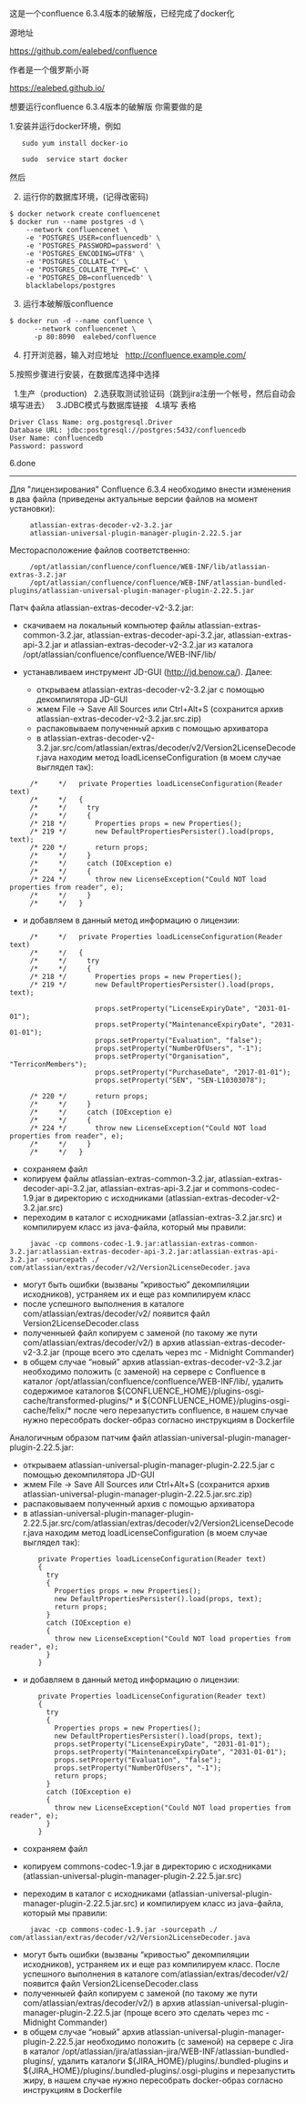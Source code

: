 这是一个confluence 6.3.4版本的破解版，已经完成了docker化

源地址

https://github.com/ealebed/confluence

作者是一个俄罗斯小哥

https://ealebed.github.io/


想要运行confluence 6.3.4版本的破解版
你需要做的是

1.安装并运行docker环境，例如 

```
   sudo yum install docker-io 
   
   sudo  service start docker
```

然后

2. 运行你的数据库环境，(记得改密码)

```
$ docker network create confluencenet
$ docker run --name postgres -d \
    --network confluencenet \
    -e 'POSTGRES_USER=confluencedb' \
    -e 'POSTGRES_PASSWORD=password' \
    -e 'POSTGRES_ENCODING=UTF8' \
    -e 'POSTGRES_COLLATE=C' \
    -e 'POSTGRES_COLLATE_TYPE=C' \
    -e 'POSTGRES_DB=confluencedb' \
    blacklabelops/postgres
```

3. 运行本破解版confluence

```
$ docker run -d --name confluence \
	  --network confluencenet \
	  -p 80:8090  ealebed/confluence
```

4. 打开浏览器，输入对应地址   http://confluence.example.com/

5.按照步骤进行安装，在数据库选择中选择  

   1.生产（production)
   2.选获取测试验证码（跳到jira注册一个帐号，然后自动会填写进去）
   3.JDBC模式与数据库链接
   4.填写 表格
   
```
Driver Class Name: org.postgresql.Driver
Database URL: jdbc:postgresql://postgres:5432/confluencedb
User Name: confluencedb
Password: password
``` 

6.done

_______________________________________________________________

Для "лицензирования" Confluence 6.3.4 необходимо внести изменения в два файла (приведены актуальные версии файлов на момент установки):
   
```
     atlassian-extras-decoder-v2-3.2.jar
     atlassian-universal-plugin-manager-plugin-2.22.5.jar
``` 

Месторасположение файлов соответственно:
   
```
     /opt/atlassian/confluence/confluence/WEB-INF/lib/atlassian-extras-3.2.jar
     /opt/atlassian/confluence/confluence/WEB-INF/atlassian-bundled-plugins/atlassian-universal-plugin-manager-plugin-2.22.5.jar
```

Патч файла atlassian-extras-decoder-v2-3.2.jar:

- скачиваем на локальный компьютер файлы atlassian-extras-common-3.2.jar, atlassian-extras-decoder-api-3.2.jar, atlassian-extras-api-3.2.jar и atlassian-extras-decoder-v2-3.2.jar из каталога /opt/atlassian/confluence/confluence/WEB-INF/lib/
- устанавливаем инструмент JD-GUI (http://jd.benow.ca/). Далее:

   - открываем atlassian-extras-decoder-v2-3.2.jar с помощью декомпилятора JD-GUI
   - жмем File -> Save All Sources или Ctrl+Alt+S (сохранится архив atlassian-extras-decoder-v2-3.2.jar.src.zip)
   - распаковываем полученный архив с помощью архиватора
   - в atlassian-extras-decoder-v2-3.2.jar.src/com/atlassian/extras/decoder/v2/Version2LicenseDecoder.java находим метод loadLicenseConfiguration (в моем случае выглядел так):

```
     /*     */   private Properties loadLicenseConfiguration(Reader text)
     /*     */   {
     /*     */     try
     /*     */     {
     /* 218 */       Properties props = new Properties();
     /* 219 */       new DefaultPropertiesPersister().load(props, text);
     /* 220 */       return props;
     /*     */     }
     /*     */     catch (IOException e)
     /*     */     {
     /* 224 */       throw new LicenseException("Could NOT load properties from reader", e);
     /*     */     }
     /*     */   }

```

   - и добавляем в данный метод информацию о лицензии:

```
     /*     */   private Properties loadLicenseConfiguration(Reader text)
     /*     */   {
     /*     */     try
     /*     */     {
     /* 218 */       Properties props = new Properties();
     /* 219 */       new DefaultPropertiesPersister().load(props, text);

                     props.setProperty("LicenseExpiryDate", "2031-01-01");
                     props.setProperty("MaintenanceExpiryDate", "2031-01-01");
                     props.setProperty("Evaluation", "false");
                     props.setProperty("NumberOfUsers", "-1");
                     props.setProperty("Organisation", "TerriconMembers");
                     props.setProperty("PurchaseDate", "2017-01-01");
                     props.setProperty("SEN", "SEN-L10303078");

     /* 220 */       return props;
     /*     */     }
     /*     */     catch (IOException e)
     /*     */     {
     /* 224 */       throw new LicenseException("Could NOT load properties from reader", e);
     /*     */     }
     /*     */   }

```

   - сохраняем файл
   - копируем файлы atlassian-extras-common-3.2.jar, atlassian-extras-decoder-api-3.2.jar, atlassian-extras-api-3.2.jar и commons-codec-1.9.jar в директорию с исходниками (atlassian-extras-decoder-v2-3.2.jar.src)
   - переходим в каталог с исходниками (atlassian-extras-3.2.jar.src) и компилируем класс из java-файла, который мы правили:

```
     javac -cp commons-codec-1.9.jar:atlassian-extras-common-3.2.jar:atlassian-extras-decoder-api-3.2.jar:atlassian-extras-api-3.2.jar -sourcepath ./ com/atlassian/extras/decoder/v2/Version2LicenseDecoder.java
```
   - могут быть ошибки (вызваны “кривостью” декомпиляции исходников), устраняем их и еще раз компилируем класс
   - после успешного выполнения в каталоге com/atlassian/extras/decoder/v2/ появится файл Version2LicenseDecoder.class
   - полученныей файл копируем с заменой (по такому же пути com/atlassian/extras/decoder/v2/) в архив atlassian-extras-decoder-v2-3.2.jar (проще всего это сделать через mc - Midnight Commander)
   - в общем случае “новый” архив atlassian-extras-decoder-v2-3.2.jar необходимо положить (с заменой) на сервере с Confluence в каталог /opt/atlassian/confluence/confluence/WEB-INF/lib/, удалить содержимое каталогов ${CONFLUENCE_HOME}/plugins-osgi-cache/transformed-plugins/* и ${CONFLUENCE_HOME}/plugins-osgi-cache/felix/* после чего перезапустить confluence, в нашем случае нужно пересобрать docker-образ согласно инструкциям в Dockerfile
   
      
Аналогичным образом патчим файл atlassian-universal-plugin-manager-plugin-2.22.5.jar:

   - открываем atlassian-universal-plugin-manager-plugin-2.22.5.jar с помощью декомпилятора JD-GUI
   - жмем File -> Save All Sources или Ctrl+Alt+S (сохранится архив atlassian-universal-plugin-manager-plugin-2.22.5.jar.src.zip)
   - распаковываем полученный архив с помощью архиватора
   - в atlassian-universal-plugin-manager-plugin-2.22.5.jar.src/com/atlassian/extras/decoder/v2/Version2LicenseDecoder.java находим метод loadLicenseConfiguration (в моем случае выглядел так):
```
       private Properties loadLicenseConfiguration(Reader text)
       {
         try
         {
           Properties props = new Properties();
           new DefaultPropertiesPersister().load(props, text);
           return props;
         }
         catch (IOException e)
         {
           throw new LicenseException("Could NOT load properties from reader", e);
         }
       }
```       
       
   - и добавляем в данный метод информацию о лицензии:
```
       private Properties loadLicenseConfiguration(Reader text)
       {
         try
         {
           Properties props = new Properties();
           new DefaultPropertiesPersister().load(props, text);
           props.setProperty("LicenseExpiryDate", "2031-01-01");
           props.setProperty("MaintenanceExpiryDate", "2031-01-01");
           props.setProperty("Evaluation", "false");
           props.setProperty("NumberOfUsers", "-1");
           return props;
         }
         catch (IOException e)
         {
           throw new LicenseException("Could NOT load properties from reader", e);
         }
       }
```
   - сохраняем файл
   - копируем commons-codec-1.9.jar в директорию с исходниками (atlassian-universal-plugin-manager-plugin-2.22.5.jar.src)

   - переходим в каталог с исходниками (atlassian-universal-plugin-manager-plugin-2.22.5.jar.src) и компилируем класс из java-файла, который мы правили:
```
     javac -cp commons-codec-1.9.jar -sourcepath ./ com/atlassian/extras/decoder/v2/Version2LicenseDecoder.java
```     
   - могут быть ошибки (вызваны “кривостью” декомпиляции исходников), устраняем их и еще раз компилируем класс. После успешного выполнения в каталоге com/atlassian/extras/decoder/v2/ появится файл Version2LicenseDecoder.class
   - полученныей файл копируем с заменой (по такому же пути com/atlassian/extras/decoder/v2/) в архив atlassian-universal-plugin-manager-plugin-2.22.5.jar (проще всего это сделать через mc - Midnight Commander)
   - в общем случае “новый” архив atlassian-universal-plugin-manager-plugin-2.22.5.jar необходимо положить (с заменой) на сервере с Jira в каталог /opt/atlassian/jira/atlassian-jira/WEB-INF/atlassian-bundled-plugins/, удалить каталоги ${JIRA_HOME}/plugins/.bundled-plugins и ${JIRA_HOME}/plugins/.bundled-plugins/.osgi-plugins и перезапустить жиру, в нашем случае нужно пересобрать docker-образ согласно инструкциям в Dockerfile
